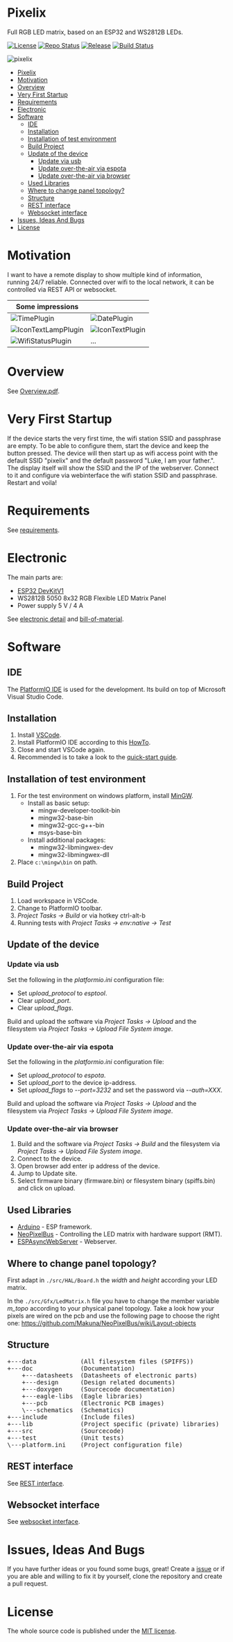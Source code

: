 # Pixelix
Full RGB LED matrix, based on an ESP32 and WS2812B LEDs.

[![License](https://img.shields.io/badge/license-MIT-blue.svg)](http://choosealicense.com/licenses/mit/)
[![Repo Status](https://www.repostatus.org/badges/latest/wip.svg)](https://www.repostatus.org/#wip)
[![Release](https://img.shields.io/github/release/BlueAndi/esp-rgb-led-matrix.svg)](https://github.com/BlueAndi/esp-rgb-led-matrix/releases)
[![Build Status](https://travis-ci.org/BlueAndi/esp-rgb-led-matrix.svg?branch=master)](https://travis-ci.org/BlueAndi/esp-rgb-led-matrix)

![pixelix](./doc/images/pixelix.gif)

- [Pixelix](#pixelix)
- [Motivation](#motivation)
- [Overview](#overview)
- [Very First Startup](#very-first-startup)
- [Requirements](#requirements)
- [Electronic](#electronic)
- [Software](#software)
  - [IDE](#ide)
  - [Installation](#installation)
  - [Installation of test environment](#installation-of-test-environment)
  - [Build Project](#build-project)
  - [Update of the device](#update-of-the-device)
    - [Update via usb](#update-via-usb)
    - [Update over-the-air via espota](#update-over-the-air-via-espota)
    - [Update over-the-air via browser](#update-over-the-air-via-browser)
  - [Used Libraries](#used-libraries)
  - [Where to change panel topology?](#where-to-change-panel-topology)
  - [Structure](#structure)
  - [REST interface](#rest-interface)
  - [Websocket interface](#websocket-interface)
- [Issues, Ideas And Bugs](#issues-ideas-and-bugs)
- [License](#license)

# Motivation
I want to have a remote display to show multiple kind of information, running 24/7 reliable. Connected over wifi to the local network, it can be controlled via REST API or websocket.

| Some impressions |   |
| - | - |
| ![TimePlugin](./data/images/TimePlugin.jpg) | ![DatePlugin](./data/images/DatePlugin.jpg) |
| ![IconTextLampPlugin](./data/images/IconTextLampPlugin.jpg) | ![IconTextPlugin](./data/images/IconTextPlugin.jpg) |
| ![WifiStatusPlugin](./data/imagesWifiStatusPlugin.jpg) | ... |

# Overview
See [Overview.pdf](https://github.com/BlueAndi/esp-rgb-led-matrix/blob/master/doc/Overview.pdf).

# Very First Startup
If the device starts the very first time, the wifi station SSID and passphrase are empty. To be able to configure them, start the device and keep the button pressed. The device will then start up as wifi access point with the default SSID "pixelix" and the default password "Luke, I am your father.". The display itself will show the SSID and the IP of the webserver.
Connect to it and configure via webinterface the wifi station SSID and passphrase. Restart and voila!

# Requirements
See [requirements](https://github.com/BlueAndi/esp-rgb-led-matrix/blob/master/doc/REQUIREMENTS.md).

# Electronic
The main parts are:
* [ESP32 DevKitV1](https://github.com/playelek/pinout-doit-32devkitv1)
* WS2812B 5050 8x32 RGB Flexible LED Matrix Panel
* Power supply 5 V / 4 A

See [electronic detail](https://github.com/BlueAndi/esp-rgb-led-matrix/blob/master/doc/ELECTRONIC.md) and [bill-of-material](https://github.com/BlueAndi/esp-rgb-led-matrix/blob/master/doc/BOM.md).

# Software

## IDE
The [PlatformIO IDE](https://platformio.org/platformio-ide) is used for the development. Its build on top of Microsoft Visual Studio Code.

## Installation
1. Install [VSCode](https://code.visualstudio.com/).
2. Install PlatformIO IDE according to this [HowTo](https://platformio.org/install/ide?install=vscode).
3. Close and start VSCode again.
4. Recommended is to take a look to the [quick-start guide](https://docs.platformio.org/en/latest/ide/vscode.html#quick-start).

## Installation of test environment
1. For the test environment on windows platform, install [MinGW](http://www.mingw.org/).
    * Install as basic setup:
        * mingw-developer-toolkit-bin
        * mingw32-base-bin
        * mingw32-gcc-g++-bin
        * msys-base-bin
    * Install additional packages:
        * mingw32-libmingwex-dev
        * mingw32-libmingwex-dll
2. Place ```c:\mingw\bin``` on path.

## Build Project
1. Load workspace in VSCode.
2. Change to PlatformIO toolbar.
3. _Project Tasks -> Build_ or via hotkey ctrl-alt-b
4. Running tests with _Project Tasks -> env:native -> Test_

## Update of the device

### Update via usb
Set the following in the _platformio.ini_ configuration file:
* Set _upload_protocol_ to _esptool_.
* Clear _upload_port_.
* Clear _upload_flags_.

Build and upload the software via _Project Tasks -> Upload_ and the filesystem via _Project Tasks -> Upload File System image_.

### Update over-the-air via espota
Set the following in the _platformio.ini_ configuration file:
* Set _upload_protocol_ to _espota_.
* Set _upload_port_ to the device ip-address.
* Set _upload_flags_ to _--port=3232_ and set the password via _--auth=XXX_.

Build and upload the software via _Project Tasks -> Upload_ and the filesystem via _Project Tasks -> Upload File System image_.

### Update over-the-air via browser
1. Build and the software via _Project Tasks -> Build_ and the filesystem via _Project Tasks -> Upload File System image_.
2. Connect to the device.
3. Open browser add enter ip address of the device.
4. Jump to Update site.
5. Select firmware binary (firmware.bin) or filesystem binary (spiffs.bin) and click on upload.

## Used Libraries
* [Arduino](https://docs.platformio.org/en/latest/frameworks/arduino.html#framework-arduino) - ESP framework.
* [NeoPixelBus](https://github.com/Makuna/NeoPixelBus) - Controlling the LED matrix with hardware support (RMT).
* [ESPAsyncWebServer](https://github.com/me-no-dev/ESPAsyncWebServer) - Webserver.

## Where to change panel topology?
First adapt in ```./src/HAL/Board.h``` the _width_ and _height_ according your LED matrix.

In the ```./src/Gfx/LedMatrix.h``` file you have to change the member variable _m\_topo_ according to your physical panel topology. Take a look how your pixels are wired on the pcb and use the following page to choose the right one: https://github.com/Makuna/NeoPixelBus/wiki/Layout-objects

## Structure

<pre>
+---data            (All filesystem files (SPIFFS))
+---doc             (Documentation)
    +---datasheets  (Datasheets of electronic parts)
    +---design      (Design related documents)
    +---doxygen     (Sourcecode documentation)
    +---eagle-libs  (Eagle libraries)
    +---pcb         (Electronic PCB images)
    \---schematics  (Schematics)
+---include         (Include files)
+---lib             (Project specific (private) libraries)
+---src             (Sourcecode)
+---test            (Unit tests)
\---platform.ini    (Project configuration file)
</pre>

## REST interface

See [REST interface](https://github.com/BlueAndi/esp-rgb-led-matrix/blob/master/doc/REST.md).

## Websocket interface

See [websocket interface](https://github.com/BlueAndi/esp-rgb-led-matrix/blob/master/doc/WEBSOCKET.md).

# Issues, Ideas And Bugs
If you have further ideas or you found some bugs, great! Create a [issue](https://github.com/BlueAndi/esp-rgb-led-matrix/issues) or if you are able and willing to fix it by yourself, clone the repository and create a pull request.

# License
The whole source code is published under the [MIT license](http://choosealicense.com/licenses/mit/).
